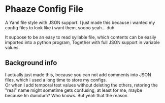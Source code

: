 # Phaaze Config File

A Yaml file style with JSON support.
I just made this because i wanted my config files to look like i want them, soooo yeah... duh

It suppose to be an easy to read syllable file, which contents can be easily imported into a python program,
Together with full JSON support in variable values.

## Background info
I actually just made this, because you can not add comments into JSON files, which i used a long time to store my configs.  
Or when i add temporal test values without deleting the others, retoring the "real" name might sometime gets confusing,
at least for me, maybe because Im dumdum? Who knows. But yeah that the reason.
